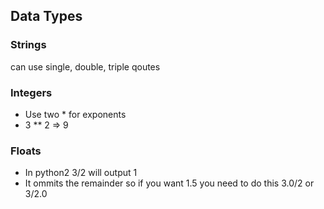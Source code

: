 ## Data Types

### Strings

can use single, double, triple qoutes

### Integers

- Use two * for exponents
- 3 ** 2 => 9

### Floats

- In python2 3/2 will output 1
- It ommits the remainder so if you want 1.5 you need to do this 3.0/2 or 3/2.0
